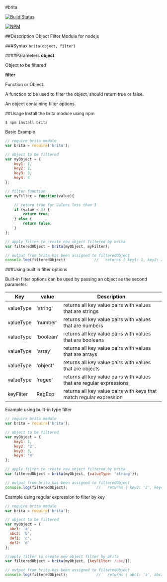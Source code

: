 #brita

[![Build Status](https://travis-ci.org/JonathanPrince/brita.svg?branch=master)](https://travis-ci.org/JonathanPrince/brita)

[![NPM](https://nodei.co/npm/brita.png?downloads=true)](https://nodei.co/npm/brita/)

##Description
Object Filter Module for nodejs

###Syntax
`brita(object, filter)`

####Parameters
**object**

  Object to be filtered

**filter**

  Function or Object.

  A function to be used to filter the object, should return true or false.

  An object containing filter options.

##Usage
Install the brita module using npm
```
$ npm install brita
```
 Basic Example
```js
// require brita module
var brita = require('brita');

// object to be filtered
var myObject = {
    key1: 1,
    key2: 2,
    key3: 3,
    key4: 4
};

// filter function
var myFilter = function(value){

    // return true for values less than 3
    if (value < 3) {
        return true;
    } else {
        return false;
    }
};

// apply filter to create new object filtered by brita
var filteredObject = brita(myObject, myFilter);

// output from brita has been assigned to filteredObject
console.log(filteredObject)             //   returns { key1: 1, key2: 2 }

```

###Using built in filter options

Built-in filter options can be used by passing an object as the second parameter.

| Key     | value      | Description      |
|---------|------------|------------------|
| valueType   | 'string'   |returns all key value pairs with values that are strings |
| valueType   | 'number'   |returns all key value pairs with values that are numbers |
| valueType   | 'boolean'  |returns all key value pairs with values that are booleans |
| valueType   | 'array'    |returns all key value pairs with values that are arrays   |
| valueType   | 'object'   |returns all key value pairs with values that are objects  |
| valueType   | 'regex'    |returns all key value pairs with values that are regular expressions |
| keyFilter   | RegExp     |returns all key value pairs with keys that match regular expression |


Example using built-in type filter
```js
// require brita module
var brita = require('brita');

// object to be filtered
var myObject = {
    key1: 1,
    key2: '2',
    key3: 3,
    key4: '4'
};

// apply filter to create new object filtered by brita
var filteredObject = brita(myObject, {valueType: 'string'});

// output from brita has been assigned to filteredObject
console.log(filteredObject);             //   returns { key2: '2', key4: '4' }

```

Example using regular expression to filter by key
```js
// require brita module
var brita = require('brita');

// object to be filtered
var myObject = {
  abc1: 'a',
  abc2: 'b',
  def1: 'c',
  def2: 'd'
};

//apply filter to create new object filter by brita
var filteredObject = brita(myObject, {keyFilter: /abc/});

// output from brita has been assigned to filteredObject
console.log(filteredObject);             //   returns { abc1: 'a', abc2: 'b' }

```
